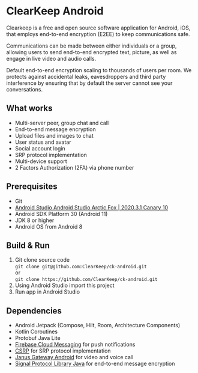 # ClearKeep Android

Clearkeep is a free and open source software application for Android, iOS, that employs end-to-end
encryption (E2EE) to keep communications safe.

Communications can be made between either individuals or a group, allowing users to send end-to-end
encrypted text, picture, as well as engage in live video and audio calls.

Default end-to-end encryption scaling to thousands of users per room. We protects against accidental
leaks, eavesdroppers and third party interference by ensuring that by default the server cannot see
your conversations.

## What works

- Multi-server peer, group chat and call
- End-to-end message encryption
- Upload files and images to chat
- User status and avatar
- Social account login
- SRP protocol implementation
- Multi-device support
- 2 Factors Authorization (2FA) via phone number

## Prerequisites

- Git
- [Android Studio Android Studio Arctic Fox | 2020.3.1 Canary 10](https://developer.android.com/studio/archive)
- Android SDK Platform 30 (Android 11)
- JDK 8 or higher
- Android OS from Android 8

## Build & Run

1. Git clone source code    
   `git clone git@github.com:ClearKeep/ck-android.git`  
   or  
   `git clone https://github.com/ClearKeep/ck-android.git`
2. Using Android Studio import this project
3. Run app in Android Studio

## Dependencies

- Android Jetpack (Compose, Hilt, Room, Architecture Components)
- Kotlin Coroutines
- Protobuf Java Lite
- [Firebase Cloud Messaging](https://firebase.google.com/docs/cloud-messaging) for push
  notifications
- [CSRP](https://github.com/cocagne/csrp) for SRP protocol implementation
- [Janus Gateway Android](https://github.com/benwtrent/janus-gateway-android) for video and voice
  call
- [Signal Protocol Library Java](https://github.com/signalapp/libsignal-protocol-java) for
  end-to-end message encryption